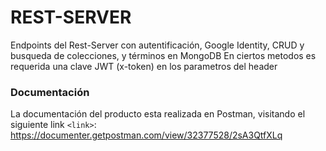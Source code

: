 # REST-SERVER
Endpoints del Rest-Server con autentificación, Google Identity, CRUD y busqueda de colecciones, y términos en MongoDB
En ciertos metodos es requerida una clave JWT (x-token) en los parametros del header

                
### Documentación
La documentación del producto esta realizada en Postman, visitando el siguiente link 
`<link>`: https://documenter.getpostman.com/view/32377528/2sA3QtfXLq
